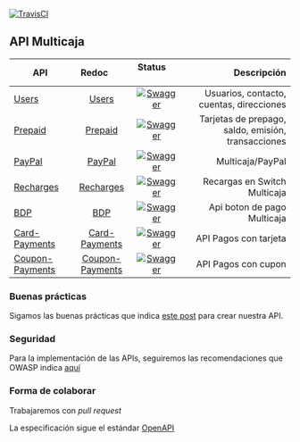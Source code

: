 [![TravisCI](https://travis-ci.org/Multicaja/api.svg?branch=master)](https://travis-ci.org/Multicaja/api/)
 
## API Multicaja

| API | Redoc        | Status        | Descripción |
| ---------- |:-------------:|:-------------:|------------:|
| [Users](https://multicaja.github.io/api/api-users.html) | [Users](https://multicaja.github.io/api/api-users-redoc.html) | [![Swagger](http://online.swagger.io/validator?url=https://raw.githubusercontent.com/Multicaja/api/master/api-users.yml)](https://raw.githubusercontent.com/Multicaja/api/master/api-users.yml) | Usuarios, contacto, cuentas, direcciones |
| [Prepaid](https://multicaja.github.io/api/api-prepaid.html) | [Prepaid](https://multicaja.github.io/api/api-prepaid-redoc.html)| [![Swagger](http://online.swagger.io/validator?url=https://raw.githubusercontent.com/Multicaja/api/master/api-prepaid.yml)](https://raw.githubusercontent.com/Multicaja/api/master/api-prepaid.yml) | Tarjetas de prepago, saldo, emisión, transacciones |
| [PayPal](https://multicaja.github.io/api/api-paypal.html) | [PayPal](https://multicaja.github.io/api/api-paypal-redoc.html)| [![Swagger](http://online.swagger.io/validator?url=https://raw.githubusercontent.com/Multicaja/api/master/api-paypal.yml)](https://raw.githubusercontent.com/Multicaja/api/master/api-paypal.yml) | Multicaja/PayPal |
| [Recharges](https://multicaja.github.io/api/api-recharges.html) | [Recharges](https://multicaja.github.io/api/api-recharges-redoc.html) | [![Swagger](http://online.swagger.io/validator?url=https://raw.githubusercontent.com/Multicaja/api/master/api-recharges.yml)](https://raw.githubusercontent.com/Multicaja/api/master/api-recharges.yml) | Recargas en Switch Multicaja|
| [BDP](https://multicaja.github.io/api/api-bdp.html) | [BDP](https://multicaja.github.io/api/api-bdp-redoc.html) | [![Swagger](http://online.swagger.io/validator?url=https://raw.githubusercontent.com/Multicaja/api/master/api-bdp.yml)](https://raw.githubusercontent.com/Multicaja/api/master/api-bdp.yml) | Api boton de pago Multicaja|
| [Card-Payments](https://multicaja.github.io/api/api-card-payments.html) | [Card-Payments](https://multicaja.github.io/api/api-card-payments-redoc.html) | [![Swagger](http://online.swagger.io/validator?url=https://raw.githubusercontent.com/Multicaja/api/master/api-card-payments.yml)](https://raw.githubusercontent.com/Multicaja/api/master/api-card-payments.yml) | API Pagos con tarjeta|
| [Coupon-Payments](https://multicaja.github.io/api/api-coupon-payments.html) | [Coupon-Payments](https://multicaja.github.io/api/api-coupon-payments-redoc.html) | [![Swagger](http://online.swagger.io/validator?url=https://raw.githubusercontent.com/Multicaja/api/master/api-coupon-payments.yml)](https://raw.githubusercontent.com/Multicaja/api/master/api-coupon-payments.yml) | API Pagos con cupon|
### Buenas prácticas

Sigamos las buenas prácticas que indica [este post](http://www.vinaysahni.com/best-practices-for-a-pragmatic-restful-api) para crear nuestra API.

### Seguridad

Para la implementación de las APIs, seguiremos las recomendaciones que OWASP indica [aquí](https://www.owasp.org/index.php/REST_Security_Cheat_Sheet)

### Forma de colaborar

Trabajaremos con *pull request*

La especificación sigue el estándar [OpenAPI](https://github.com/OAI/OpenAPI-Specification/blob/master/README.md)
